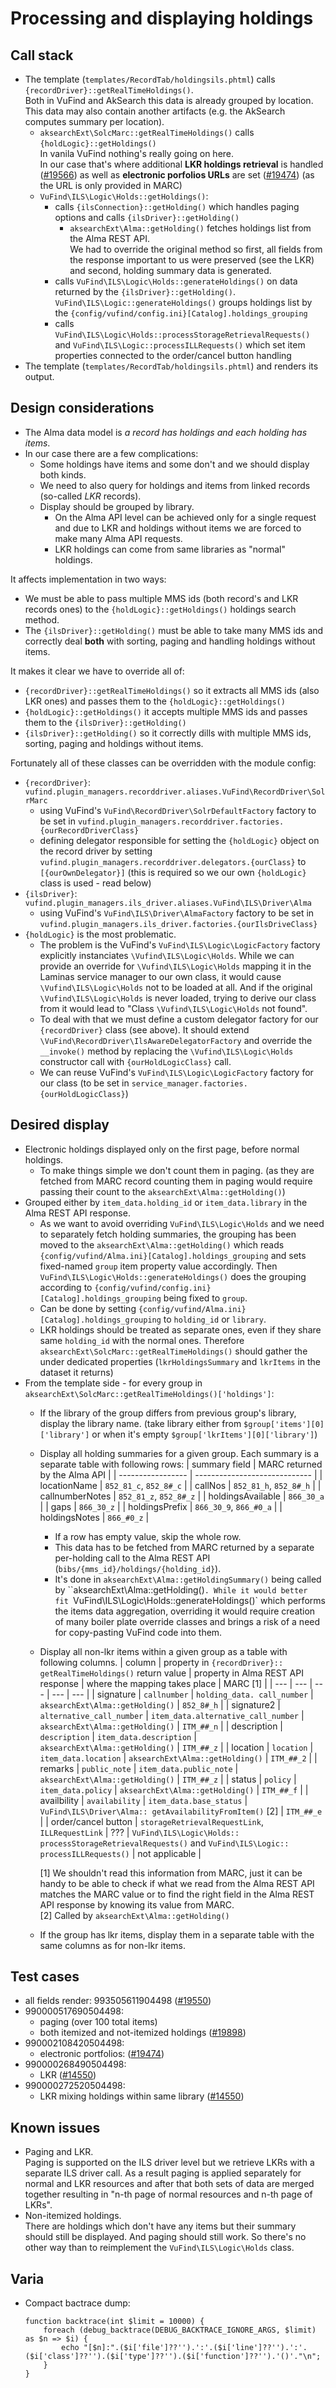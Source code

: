 # Processing and displaying holdings

## Call stack

* The template (`templates/RecordTab/holdingsils.phtml`) calls `{recordDriver}::getRealTimeHoldings()`.  
  Both in VuFind and AkSearch this data is already grouped by location.  
  This data may also contain another artifacts (e.g. the AkSearch computes summary per location).
  * `aksearchExt\SolcMarc::getRealTimeHoldings()` calls `{holdLogic}::getHoldings()`  
    In vanila VuFind nothing's really going on here.  
    In our case that's where additional **LKR holdings retrieval** is handled ([#19566](https://redmine.acdh.oeaw.ac.at/issues/19566))
    as well as **electronic porfolios URLs** are set ([#19474](https://redmine.acdh.oeaw.ac.at/issues/19474)) (as the URL is only provided in MARC)
  * `VuFind\ILS\Logic\Holds::getHoldings()`:
    * calls `{ilsConnection}::getHolding()` which handles paging options and calls `{ilsDriver}::getHolding()`
        * `aksearchExt\Alma::getHolding()` fetches holdings list from the Alma REST API.  
          We had to override the original method so first, all fields from the response important to us were preserved (see the LKR)
          and second, holding summary data is generated.
    * calls `VuFind\ILS\Logic\Holds::generateHoldings()` on data returned by the `{ilsDriver}::getHolding()`.  
      `VuFind\ILS\Logic::generateHoldings()` groups holdings list by the `{config/vufind/config.ini}[Catalog].holdings_grouping`
    * calls `VuFind\ILS\Logic\Holds::processStorageRetrievalRequests()` and `VuFind\ILS\Logic::processILLRequests()`
      which set item properties connected to the order/cancel button handling
* The template (`templates/RecordTab/holdingsils.phtml`) and renders its output.

## Design considerations

* The Alma data model is *a record has holdings and each holding has items*.
* In our case there are a few complications:
  * Some holdings have items and some don't and we should display both kinds.
  * We need to also query for holdings and items from linked records (so-called *LKR* records).
  * Display should be grouped by library.
    * On the Alma API level can be achieved only for a single request and due to LKR 
      and holdings without items we are forced to make many Alma API requests.
    * LKR holdings can come from same libraries as "normal" holdings.

It affects implementation in two ways:

* We must be able to pass multiple MMS ids (both record's and LKR records ones)
  to the `{holdLogic}::getHoldings()` holdings search method.
* The `{ilsDriver}::getHolding()` must be able to take many MMS ids and correctly
  deal **both** with sorting, paging and handling holdings without items.

It makes it clear we have to override all of:

* `{recordDriver}::getRealTimeHoldings()` so it extracts all MMS ids (also LKR ones)
  and passes them to the `{holdLogic}::getHoldings()`
* `{holdLogic}::getHoldings()` it accepts multiple MMS ids and passes them to the 
  `{ilsDriver}::getHolding()`
* `{ilsDriver}::getHolding()` so it correctly dills with multiple MMS ids, sorting,
  paging and holdings without items.

Fortunately all of these classes can be overridden with the module config:

* `{recordDriver}`: `vufind.plugin_managers.recorddriver.aliases.VuFind\RecordDriver\SolrMarc`
  * using VuFind's `VuFind\RecordDriver\SolrDefaultFactory` factory to be set in 
    `vufind.plugin_managers.recorddriver.factories.{ourRecordDriverClass}`
  * defining delegator responsible for setting the `{holdLogic}` object on the record driver by setting
    `vufind.plugin_managers.recorddriver.delegators.{ourClass}` to `[{ourOwnDelegator}]`
    (this is required so we our own `{holdLogic}` class is used - read below)
* `{ilsDriver}`: `vufind.plugin_managers.ils_driver.aliases.VuFind\ILS\Driver\Alma`
  * using VuFind's `VuFind\ILS\Driver\AlmaFactory` factory to be set in 
    `vufind.plugin_managers.ils_driver.factories.{ourIlsDriveClass}`
* `{holdLogic}` is the most problematic.
  * The problem is the VuFind's `VuFind\ILS\Logic\LogicFactory` factory explicitly instanciates `\Vufind\ILS\Logic\Holds`.
    While we can provide an override for `\Vufind\ILS\Logic\Holds` mapping it in the Laminas service manager to our own class,
    it would cause `\Vufind\ILS\Logic\Holds` not to be loaded at all. And if the original `\Vufind\ILS\Logic\Holds`
    is never loaded, trying to derive our class from it would lead to "Class `\Vufind\ILS\Logic\Holds` not found".
  * To deal with that we must define a custom delegator factory for our `{recordDriver}` class (see above).
    It should extend `\VuFind\RecordDriver\IlsAwareDelegatorFactory` and override the `__invoke()` method
    by replacing the `\Vufind\ILS\Logic\Holds` constructor call with `{ourHoldLogicClass}` call.
  * We can reuse VuFind's `VuFind\ILS\Logic\LogicFactory` factory for our class (to be set in 
    `service_manager.factories.{ourHoldLogicClass}`)

## Desired display

* Electronic holdings displayed only on the first page, before normal holdings.
  * To make things simple we don't count them in paging.
    (as they are fetched from MARC record counting them in paging would require passing their count
    to the `aksearchExt\Alma::getHolding()`)
* Grouped either by `item_data.holding_id` or `item_data.library` in the Alma REST API response.
  * As we want to avoid overriding `VuFind\ILS\Logic\Holds` and we need to separately fetch holding summaries,
    the grouping has been moved to the `aksearchExt\Alma::getHolding()` which reads
    `{config/vufind/Alma.ini}[Catalog].holdings_grouping` and sets fixed-named `group` item property value accordingly.
    Then `VuFind\ILS\Logic\Holds::generateHoldings()` does the grouping according to
    `{config/vufind/config.ini}[Catalog].holdings_grouping` being fixed to `group`.
  * Can be done by setting `{config/vufind/Alma.ini}[Catalog].holdings_grouping` to `holding_id` or `library`.
  * LKR holdings should be treated as separate ones, even if they share same `holding_id` with the normal ones.
    Therefore `aksearchExt\SolcMarc::getRealTimeHoldings()` should gather the under dedicated properties 
    (`lkrHoldingsSummary` and `lkrItems` in the dataset it returns)
* From the template side - for every group in `aksearchExt\SolcMarc::getRealTimeHoldings()['holdings']`:
  * If the library of the group differs from previous group's library, display the library name.
    (take library either from `$group['items'][0]['library']` or when it's empty `$group['lkrItems'][0]['library']`)
  * Display all holding summaries for a given group. Each summary is a separate table with following rows:
    | summary field     | MARC returned by the Alma API |
    | ----------------- | ----------------------------- |
    | locationName      | `852_81_c`, `852_8#_c`        |
    | callNos           | `852_81_h`, `852_8#_h`        |
    | callnumberNotes   | `852_81_z`, `852_8#_z`        |
    | holdingsAvailable | `866_30_a`                    |
    | gaps              | `866_30_z`                    |
    | holdingsPrefix    | `866_30_9`, `866_#0_a`        |
    | holdingsNotes     | `866_#0_z`                    |
    
    * If a row has empty value, skip the whole row.
    * This data has to be fetched from MARC returned by a separate per-holding call to the Alma REST API (`bibs/{mms_id}/holdings/{holding_id}`).
    * It's done in `aksearchExt\Alma::getHoldingSummary()` being called by ``aksearchExt\Alma::getHolding()`.
      While it would better fit `VuFind\ILS\Logic\Holds::generateHoldings()` which performs
      the items data aggregation, overriding it would require creation of many boiler plate override classes and brings a risk of a need 
      for copy-pasting VuFind code into them.
  * Display all non-lkr items within a given group as a table with following columns.
    | column | property in `{recordDriver}:: getRealTimeHoldings()` return value | property in Alma REST API response | where the mapping takes place | MARC [1] |
    | --- | --- | --- | --- | --- |
    | signature   | `callnumber`              | `holding_data. call_number`          | `aksearchExt\Alma::getHolding()` | `852_8#_h`     |
    | signature2  | `alternative_call_number` | `item_data.alternative_call_number` | `aksearchExt\Alma::getHolding()` | `ITM_##_n`     |
    | description | `description`             | `item_data.description`              | `aksearchExt\Alma::getHolding()` | `ITM_##_z`     |
    | location    | `location`                | `item_data.location`                 | `aksearchExt\Alma::getHolding()` | `ITM_##_2`     |
    | remarks     | `public_note`             | `item_data.public_note`              | `aksearchExt\Alma::getHolding()` | `ITM_##_z`     |
    | status      | `policy`                  | `item_data.policy`                   | `aksearchExt\Alma::getHolding()` | `ITM_##_f`     |
    | availbility | `availability`            | `item_data.base_status`              | `VuFind\ILS\Driver\Alma:: getAvailabilityFromItem()` [2] | `ITM_##_e`     |
    | order/cancel button | `storageRetrievalRequestLink`, `ILLRequestLink` | ???    | `VuFind\ILS\Logic\Holds:: processStorageRetrievalRequests()` and `VuFind\ILS\Logic:: processILLRequests()` | not applicable |
  
    [1] We shouldn't read this information from MARC, just it can be handy to be able to check if what we read from the Alma REST API matches the MARC value
        or to find the right field in the Alma REST API response by knowing its value from MARC.  
    [2] Called by `aksearchExt\Alma::getHolding()`
  * If the group has lkr items, display them in a separate table with the same columns as for non-lkr items.

## Test cases

* all fields render: 993505611904498 ([#19550](https://redmine.acdh.oeaw.ac.at/issues/14550#note-40))
* 990000517690504498:
  * paging (over 100 total items)
  * both itemized and not-itemized holdings ([#19898](https://redmine.acdh.oeaw.ac.at/issues/19898))
* 990002108420504498:
  * electronic portfolios:  ([#19474](https://redmine.acdh.oeaw.ac.at/issues/19474))
* 990000268490504498:
  * LKR ([#14550](https://redmine.acdh.oeaw.ac.at/issues/14550))
* 990000272520504498:
  * LKR mixing holdings within same library ([#14550](https://redmine.acdh.oeaw.ac.at/issues/14550))

## Known issues

* Paging and LKR.  
  Paging is supported on the ILS driver level but we retrieve LKRs with a separate ILS driver call.
  As a result paging is applied separately for normal and LKR resources and after that both sets of data are merged together
  resulting in "n-th page of normal resources and n-th page of LKRs".
* Non-itemized holdings.  
  There are holdings which don't have any items but their summary should still be displayed.
  And paging should still work.
  So there's no other way than to reimplement the `VuFind\ILS\Logic\Holds` class.

## Varia

* Compact bactrace dump:
  ```  
  function backtrace(int $limit = 10000) {
      foreach (debug_backtrace(DEBUG_BACKTRACE_IGNORE_ARGS, $limit) as $n => $i) {
          echo "[$n]:".($i['file']??'').':'.($i['line']??'').':'.($i['class']??'').($i['type']??'').($i['function']??'').'()'."\n";
      }
  }
  ```
